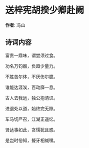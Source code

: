 # 送梓宪胡揆少卿赴阙

**作者**: 冯山

## 诗词内容

富贵一鼎味，谓尝须过食。

功名万钧器，负趋少量力。

不胜苦尔体，不厌伤尔臆。

谁能达涯涘，百动靡一息。

古人去我远，独公抱清识。

进退处以道，始终完无隙。

车马切严召，江湖正遥忆。

贤达事如此，贪懦犹且惑。

是岂时俗知，聱牙相缄嘿。

